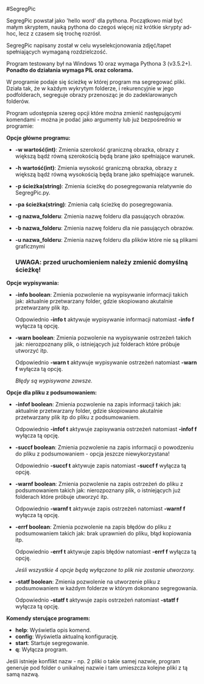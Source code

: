 #SegregPic

SegregPic powstał jako 'hello word' dla pythona. Początkowo miał być małym skryptem, nauką pythona do czegoś więcej niż krótkie skrypty ad-hoc, lecz z czasem się trochę rozrósł.

SegregPic napisany został w celu wyselekcjonowania zdjęć/tapet spełniających wymaganą rozdzielczość.

Program testowany był na Windows 10 oraz wymaga Pythona 3 (v3.5.2+). **Ponadto do działania wymaga PIL oraz colorama.**

W programie podaje się ścieżkę w której program ma segregować pliki. Działa tak, że w każdym wykrytym folderze, i rekurencyjnie w jego podfolderach, segreguje obrazy przenosząc je do zadeklarowanych folderów.

Program udostępnia szereg opcji które można zmienić następującymi komendami - można je podać jako argumenty lub już bezpośrednio w programie:

**Opcje główne programu:**
+ **-w wartość(int)**:
	Zmienia szerokość graniczną obrazka, obrazy z większą bądź równą szerokością będą brane jako spełniające warunek.
+ **-h wartość(int)**:
	Zmienia wysokość graniczną obrazka, obrazy z większą bądź równą wysokością będą brane jako spełniające warunek.
+ **-p ścieżka(string)**:
	Zmienia ścieżkę do posegregowania relatywnie do SegregPic.py.
+ **-pa ścieżka(string)**:
	Zmienia całą ścieżkę do posegregowania.
+ **-g nazwa_folderu**:
	Zmienia nazwę folderu dla pasujących obrazów.
+ **-b nazwa_folderu**:
	Zmienia nazwę folderu dla nie pasujących obrazów.
+ **-u nazwa_folderu**:
	Zmienia nazwę folderu dla plików które nie są plikami graficznymi
	
	### **UWAGA: przed uruchomieniem należy zmienić domyślną ścieżkę!**
	
**Opcje wypisywania:**
+ **-info boolean**:
	Zmienia pozwolenie na wypisywanie informacji takich jak: aktualnie przetwarzany folder, gdzie skopiowano akutalnie przetwarzany plik itp.
	
	Odpowiednio **-info t** aktywuje wypisywanie informacji natomiast **-info f** wyłącza tą opcję.
+ **-warn boolean**:
	Zmienia pozwolenie na wypisywanie ostrzeżeń takich jak: nierozpoznany plik, o istniejących już folderach które próbuje utworzyć itp.
	
	Odpowiednio **-warn t** aktywuje wypisywanie ostrzeżeń natomiast **-warn f** wyłącza tą opcję.

	*Błędy są wypisywane zawsze.*
	
**Opcje dla pliku z podsumowaniem:**
+ **-infof boolean**:
	Zmienia pozwolenie na zapis informacji takich jak: aktualnie przetwarzany folder, gdzie skopiowano akutalnie przetwarzany plik itp do pliku z podsumowaniem.
	
	Odpowiednio **-infof t** aktywuje zapisywania ostrzeżeń natomiast **-infof f** wyłącza tą opcję.
+ **-succf  boolean**:
	Zmienia pozwolenie na zapis informacji o powodzeniu do pliku z podsumowaniem - opcja jeszcze niewykorzystana!
	
	Odpowiednio **-succf t** aktywuje zapis natomiast **-succf f** wyłącza tą opcję.
+ **-warnf boolean**:
	Zmienia pozwolenie na zapis ostrzeżeń do pliku z podsumowaniem takich jak: nierozpoznany plik, o istniejących już folderach które próbuje utworzyć itp.
	
	Odpowiednio **-warnf t** aktywuje zapis ostrzeżeń natomiast **-warnf f** wyłącza tą opcję.
+ **-errf  boolean**:
	Zmienia pozwolenie na zapis błędów do pliku z podsumowaniem takich jak: brak uprawnień do pliku, błąd kopiowania itp.
	
	Odpowiednio **-errf t** aktywuje zapis błędów natomiast **-errf f** wyłącza tą opcję.
	
	*Jeśli wszystkie 4 opcje będą wyłączone to plik nie zostanie utworzony.*
	
+ **-statf boolean**:
	Zmienia pozwolenie na utworzenie pliku z podsumowaniem w każdym folderze  w którym dokonano segregowania.
	
	Odpowiednio **-statf t** aktywuje zapis ostrzeżeń natomiast **-statf f** wyłącza tą opcję.
	
**Komendy sterujące programem:**
+ **help**:
	Wyświetla opis komend.
+ **config**:
	Wyświetla aktualną konfigurację.
+ **start**:
	Startuje segregowanie.
+ **q**:
	Wyłącza program.
	
Jeśli istnieje konflikt nazw - np. 2 pliki o takie samej nazwie, program generuje pod folder o unikalnej nazwie i tam umieszcza kolejne pliki z tą samą nazwą.
